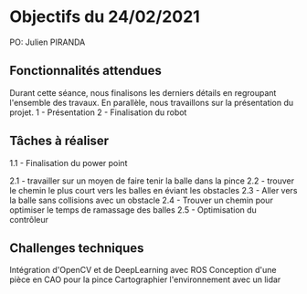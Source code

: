 # Objectifs du 24/02/2021

PO: Julien PIRANDA


## Fonctionnalités attendues

Durant cette séance, nous finalisons les derniers détails en regroupant l'ensemble des travaux. 
En parallèle, nous travaillons sur la présentation du projet.
1 - Présentation
2 - Finalisation du robot


## Tâches à réaliser

1.1 - Finalisation du power point

2.1 - travailler sur un moyen de faire tenir la balle dans la pince
2.2 - trouver le chemin le plus court vers les balles en éviant les obstacles
2.3 - Aller vers la balle sans collisions avec un obstacle
2.4 - Trouver un chemin pour optimiser le temps de ramassage des balles
2.5 - Optimisation du contrôleur


## Challenges techniques

Intégration d'OpenCV et de DeepLearning avec ROS
Conception d'une pièce en CAO pour la pince
Cartographier l'environnement avec un lidar
